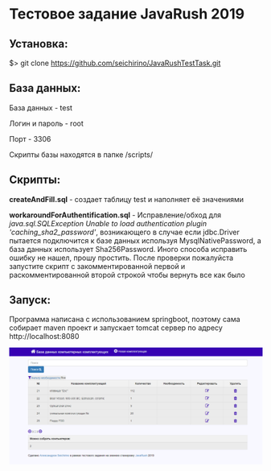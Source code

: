 # Тестовое задание JavaRush 2019

## Установка:
$> git clone https://github.com/seichirino/JavaRushTestTask.git

## База данных:

База данных - test

Логин и пароль - root

Порт - 3306

Скрипты базы находятся в папке /scripts/

## Cкрипты:

**createAndFill.sql** - создает таблицу test и наполняет её значениями

**workaroundForAuthentification.sql** - Исправление/обход для *java.sql.SQLException Unable to load authentication plugin 'caching_sha2_password'*, возникающего в случае если jdbc.Driver пытается подключится к базе данных используя MysqlNativePassword, а база данных использует Sha256Password. Иного способа исправить ошибку не нашел, прошу простить. После проверки пожалуйста запустите скрипт с закомментированной первой и раскомментированной второй строкой чтобы вернуть все как было

## Запуск:

Программа написана с использованием springboot, поэтому сама собирает maven проект и запускает tomcat сервер по адресу http://localhost:8080

![screenshot](screenshot.png)
